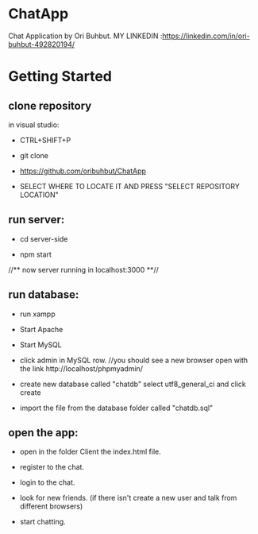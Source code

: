 # ChatApp
Chat Application by Ori Buhbut. MY LINKEDIN :https://linkedin.com/in/ori-buhbut-492820194/

# Getting Started
## clone repository

in visual studio:

* CTRL+SHIFT+P

* git clone

* https://github.com/oribuhbut/ChatApp

* SELECT WHERE TO LOCATE IT AND PRESS "SELECT REPOSITORY LOCATION"


## run server:

* cd server-side

* npm start 

//** now server running in localhost:3000 **//


## run database:

* run xampp

* Start Apache

* Start MySQL

* click admin in MySQL row. //you should see a new browser open with the link http://localhost/phpmyadmin/

* create new database called "chatdb" select utf8_general_ci and click create

* import the file from the database folder called "chatdb.sql"


## open the app:

* open in the folder Client the index.html file.

* register to the chat.

* login to the chat.

* look for new friends. (if there isn't create a new user and talk from different browsers)

* start chatting.



